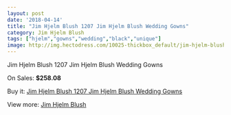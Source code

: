 ```yaml
---
layout: post
date: '2018-04-14'
title: "Jim Hjelm Blush 1207 Jim Hjelm Blush Wedding Gowns"
category: Jim Hjelm Blush
tags: ["hjelm","gowns","wedding","black","unique"]
image: http://img.hectodress.com/10025-thickbox_default/jim-hjelm-blush-1207-jim-hjelm-blush-wedding-gowns.jpg
---
```

Jim Hjelm Blush 1207 Jim Hjelm Blush Wedding Gowns

On Sales: **$258.08**
<a href="https://www.hectodress.com/jim-hjelm-blush/5006-jim-hjelm-blush-1207-jim-hjelm-blush-wedding-gowns.html"><amp-img layout="responsive" width="600" height="600" src="//img.hectodress.com/10025-thickbox_default/jim-hjelm-blush-1207-jim-hjelm-blush-wedding-gowns.jpg" alt="Jim Hjelm Blush 1207 Jim Hjelm Blush Wedding Gowns 0" /></a>
<a href="https://www.hectodress.com/jim-hjelm-blush/5006-jim-hjelm-blush-1207-jim-hjelm-blush-wedding-gowns.html"><amp-img layout="responsive" width="600" height="600" src="//img.hectodress.com/10028-thickbox_default/jim-hjelm-blush-1207-jim-hjelm-blush-wedding-gowns.jpg" alt="Jim Hjelm Blush 1207 Jim Hjelm Blush Wedding Gowns 1" /></a>
<a href="https://www.hectodress.com/jim-hjelm-blush/5006-jim-hjelm-blush-1207-jim-hjelm-blush-wedding-gowns.html"><amp-img layout="responsive" width="600" height="600" src="//img.hectodress.com/10027-thickbox_default/jim-hjelm-blush-1207-jim-hjelm-blush-wedding-gowns.jpg" alt="Jim Hjelm Blush 1207 Jim Hjelm Blush Wedding Gowns 2" /></a>
<a href="https://www.hectodress.com/jim-hjelm-blush/5006-jim-hjelm-blush-1207-jim-hjelm-blush-wedding-gowns.html"><amp-img layout="responsive" width="600" height="600" src="//img.hectodress.com/10026-thickbox_default/jim-hjelm-blush-1207-jim-hjelm-blush-wedding-gowns.jpg" alt="Jim Hjelm Blush 1207 Jim Hjelm Blush Wedding Gowns 3" /></a>

Buy it: [Jim Hjelm Blush 1207 Jim Hjelm Blush Wedding Gowns](https://www.hectodress.com/jim-hjelm-blush/5006-jim-hjelm-blush-1207-jim-hjelm-blush-wedding-gowns.html "Jim Hjelm Blush 1207 Jim Hjelm Blush Wedding Gowns")

View more: [Jim Hjelm Blush](https://www.hectodress.com/82-jim-hjelm-blush "Jim Hjelm Blush")